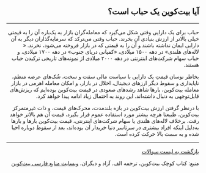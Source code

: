 <head><link rel="stylesheet" type="text/css" href="https://learnmeabitcoin.simorgh.me/assets/css/style.css">
<script src="https://code.jquery.com/jquery-1.12.4.min.js" integrity="sha256-ZosEbRLbNQzLpnKIkEdrPv7lOy9C27hHQ+Xp8a4MxAQ=" crossorigin="anonymous"></script>
<script src="https://learnmeabitcoin.simorgh.me/assets/js/respond.js"></script>    
<meta name="viewport" content="width=device-width, initial-scale=1, user-scalable=no">
</head>
<div class="wrapper"><section>
<div dir="rtl">
    <br/>
    <h2 id="10">آیا بیت‌کوین یک حباب است؟</h2>
    <hr/>
    <p>حباب برای یک دارایی وقتی شکل می‌گیرد که معامله‌گران بازار به یک‌باره آن را به قیمتی خیلی بالاتر از ارزش بنیادی آن بخرند. حباب وقتی می‌ترکد که سرمایه‌گذاران دیگر به آن دارایی ایمان نداشته باشند و آن را به قیمتی که در بازار فروخته می‌شود، نخرند. « لاله‌های هلندی» در دهه ۱۵۰۰ میلادی، «کمپانی دریای جنوب» در دهه ۱۷۰۰ میلادی، و حباب سهام شرکت‌های اینترنتی در دهه ۲۰۰۰ میلادی از نمونه‌های تاریخی ترکیدن حباب هستند.</p>
    <p>بخاطر نوسان قیمتِ یک دارایی با سیاست مالی سفت و سخت، شُک‌های عرضه منظم، ناپایداری و سقوط دیگر ارزهای دیجیتال، اخلال در بازار، و امکان معامله اهرمی در بازار معامله بیت‌کوین، بارها شاهد رشد‌های صعودی در قیمت بیت‌کوین بوده‌ایم که ریزش‌های قابل‌توجهی به دنبال داشته‌اند. این روند به احتمال زیاد ادامه پیدا خواهد کرد.</p>
    <p>با درنظر گرفتن ارزش بیت‌کوین در بازه بلندمدت، محرک‌های قیمت، و ذات غیرمتمرکز بیت‌کوین، طبیعتا هرچه بیشتر مورد استفاده عموم قرار بگیرد، قیمت آن هم بالاتر خواهد رفت. برخلاف لاله‌های هلندی یا سهام شرکت‌های اینترنتی، قیمت بیت‌کوین بارها و بارها به‌دلیل اینکه افراد بیشتری در سرتاسر دنیا خریدار آن بوده‌اند، بعد از سقوط دوباره احیا شده و  به سمت بالا حرکت کرده است.</p>
    <hr/>
    <a href="https://simorgh.me/faq">بازگشت به لیست سوالات</a>
    <p>منبع: کتاب کوچک بیت‌کوین، ترجمه الف. آزاد و دیگران، <a href="https://bitcoind.me" target="_blank">وبسایت منابع فارسی بیت‌کوین</a></p>
</div>
    </section></div>
